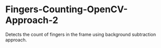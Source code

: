 # Fingers-Counting-OpenCV-Approach-2
Detects the count of fingers in the frame using background subtraction approach.
